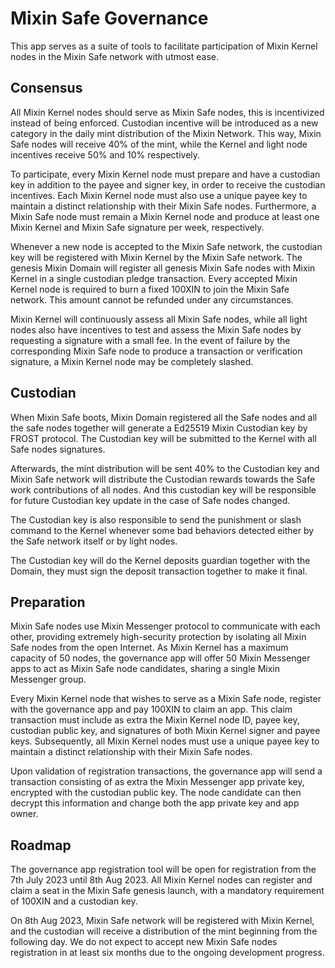 # Mixin Safe Governance

This app serves as a suite of tools to facilitate participation of Mixin Kernel nodes in the Mixin Safe network with utmost ease.

## Consensus

All Mixin Kernel nodes should serve as Mixin Safe nodes, this is incentivized instead of being enforced. Custodian incentive will be introduced as a new category in the daily mint distribution of the Mixin Network. This way, Mixin Safe nodes will receive 40% of the mint, while the Kernel and light node incentives receive 50% and 10% respectively.

To participate, every Mixin Kernel node must prepare and have a custodian key in addition to the payee and signer key, in order to receive the custodian incentives. Each Mixin Kernel node must also use a unique payee key to maintain a distinct relationship with their Mixin Safe nodes. Furthermore, a Mixin Safe node must remain a Mixin Kernel node and produce at least one Mixin Kernel and Mixin Safe signature per week, respectively.

Whenever a new node is accepted to the Mixin Safe network, the custodian key will be registered with Mixin Kernel by the Mixin Safe network. The genesis Mixin Domain will register all genesis Mixin Safe nodes with Mixin Kernel in a single custodian pledge transaction. Every accepted Mixin Kernel node is required to burn a fixed 100XIN to join the Mixin Safe network. This amount cannot be refunded under any circumstances.

Mixin Kernel will continuously assess all Mixin Safe nodes, while all light nodes also have incentives to test and assess the Mixin Safe nodes by requesting a signature with a small fee. In the event of failure by the corresponding Mixin Safe node to produce a transaction or verification signature, a Mixin Kernel node may be completely slashed.

## Custodian

When Mixin Safe boots, Mixin Domain registered all the Safe nodes and all the safe nodes together will generate a Ed25519 Mixin Custodian key by FROST protocol. The Custodian key will be submitted to the Kernel with all Safe nodes signatures.

Afterwards, the mint distribution will be sent 40% to the Custodian key and Mixin Safe network will distribute the Custodian rewards towards the Safe work contributions of all nodes. And this custodian key will be responsible for future Custodian key update in the case of Safe nodes changed.

The Custodian key is also responsible to send the punishment or slash command to the Kernel whenever some bad behaviors detected either by the Safe network itself or by light nodes.

The Custodian key will do the Kernel deposits guardian together with the Domain, they must sign the deposit transaction together to make it final.

## Preparation

Mixin Safe nodes use Mixin Messenger protocol to communicate with each other, providing extremely high-security protection by isolating all Mixin Safe nodes from the open Internet. As Mixin Kernel has a maximum capacity of 50 nodes, the governance app will offer 50 Mixin Messenger apps to act as Mixin Safe node candidates, sharing a single Mixin Messenger group.

Every Mixin Kernel node that wishes to serve as a Mixin Safe node, register with the governance app and pay 100XIN to claim an app. This claim transaction must include as extra the Mixin Kernel node ID, payee key, custodian public key, and signatures of both Mixin Kernel signer and payee keys. Subsequently, all Mixin Kernel nodes must use a unique payee key to maintain a distinct relationship with their Mixin Safe nodes.

Upon validation of registration transactions, the governance app will send a transaction consisting of as extra the Mixin Messenger app private key, encrypted with the custodian public key. The node candidate can then decrypt this information and change both the app private key and app owner.

## Roadmap

The governance app registration tool will be open for registration from the 7th July 2023 until 8th Aug 2023. All Mixin Kernel nodes can register and claim a seat in the Mixin Safe genesis launch, with a mandatory requirement of 100XIN and a custodian key.

On 8th Aug 2023, Mixin Safe network will be registered with Mixin Kernel, and the custodian will receive a distribution of the mint beginning from the following day. We do not expect to accept new Mixin Safe nodes registration in at least six months due to the ongoing development progress.
